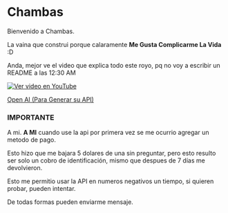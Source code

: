 # Chambas

Bienvenido a Chambas.

La vaina que construi porque calaramente **Me Gusta Complicarme La Vida** :D

Anda, mejor ve el video que explica todo este royo, pq no voy a  escribir un README a las 12:30 AM

[![Ver video en YouTube](https://i9.ytimg.com/vi/toTo27_4JBs/mqdefault.jpg?v=689d8435&sqp=CJSH9sQG&rs=AOn4CLB9wXM15Vr56YOvoO6EY-eZ90bIvA)](https://youtu.be/toTo27_4JBs)

[Open AI (Para Generar su API)](https://openai.com/es-419/)

### IMPORTANTE

A mi. **A MI** cuando use la api por primera vez se me ocurrio agregar un metodo de pago.

Esto hizo que me bajara 5 dolares de una sin preguntar, pero esto resulto ser solo un cobro de identificación, mismo que despues de 7 días me devolvieron.

Esto me permitio usar la API en numeros negativos un tiempo, si quieren probar, pueden intentar.

De todas formas pueden enviarme mensaje.